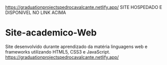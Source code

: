https://graduationprojectspedrocavalcante.netlify.app/
SITE HOSPEDADO E DISPONIVEL NO LINK ACIMA
# Site-academico-Web
Site desenvolvido durante aprendizado da matéria linguagens web e frameworks utilizando HTML5, CSS3 e JavaScript.
https://graduationprojectspedrocavalcante.netlify.app/
